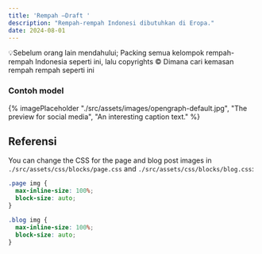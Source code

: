 ```yaml
---
title: 'Rempah —Draft '
description: "Rempah-rempah Indonesi dibutuhkan di Eropa."
date: 2024-08-01
---
```


💡Sebelum orang lain mendahului;
Packing semua kelompok rempah-rempah Indonesia seperti ini, lalu copyrights © 
Dimana cari kemasan rempah rempah seperti ini

### Contoh model

{% imagePlaceholder "./src/assets/images/opengraph-default.jpg", "The preview for social media", "An interesting caption text." %}

## Referensi

You can change the CSS for the page and blog post images in `./src/assets/css/blocks/page.css` and `./src/assets/css/blocks/blog.css`:

```css
.page img {
  max-inline-size: 100%;
  block-size: auto;
}

.blog img {
  max-inline-size: 100%;
  block-size: auto;
}
```
